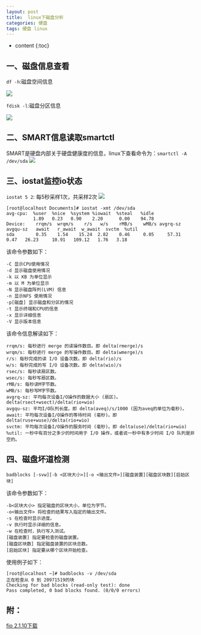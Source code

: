 ```yaml
---
layout: post
title:  linux下磁盘分析
categories: 硬盘
tags: 硬盘 linux
---
```


* content
{:toc}

## 一、磁盘信息查看

`df -h`:磁盘空间信息

![](https://github.com/HarmonyHu/harmonyhu.github.io/raw/master/_posts/images/io0.jpg) 

`fdisk -l`:磁盘分区信息

![](https://github.com/HarmonyHu/harmonyhu.github.io/raw/master/_posts/images/io1.jpg) 

## 二、SMART信息读取smartctl

SMART是硬盘内部关于硬盘健康度的信息，linux下查看命令为：`smartctl -A /dev/sda`
![](https://github.com/HarmonyHu/harmonyhu.github.io/raw/master/_posts/images/sata.jpg) 

## 三、iostat监控io状态

`iostat 5 2`: 每5秒采样1次，共采样2次
![](https://github.com/HarmonyHu/harmonyhu.github.io/raw/master/_posts/images/io2.jpg) 

```
[root@localhost Documents]# iostat -xmt /dev/sda
avg-cpu:  %user  %nice  %system %iowait  %steal   %idle
          1.89   0.23   0.90    2.20      0.00    94.78
Device:    rrqm/s  wrqm/s    r/s   w/s    rMB/s    wMB/s avgrq-sz  avgqu-sz   await   r_await  w_await  svctm  %util
sda        0.35    1.54    15.24  2.82    0.46     0.05     57.31      0.47   26.23     10.91   109.12   1.76   3.18
```

该命令参数如下：
```
-C 显示CPU使用情况
-d 显示磁盘使用情况
-k 以 KB 为单位显示
-m 以 M 为单位显示
-N 显示磁盘阵列(LVM) 信息
-n 显示NFS 使用情况
-p[磁盘] 显示磁盘和分区的情况
-t 显示终端和CPU的信息
-x 显示详细信息
-V 显示版本信息
```
该命令信息解读如下：
```
rrqm/s: 每秒进行 merge 的读操作数目。即 delta(rmerge)/s
wrqm/s: 每秒进行 merge 的写操作数目。即 delta(wmerge)/s
r/s: 每秒完成的读 I/O 设备次数。即 delta(rio)/s
w/s: 每秒完成的写 I/O 设备次数。即 delta(wio)/s
rsec/s: 每秒读扇区数。
wsec/s: 每秒写扇区数。
rMB/s: 每秒读M字节数。
wMB/s: 每秒写M字节数。
avgrq-sz: 平均每次设备I/O操作的数据大小 (扇区)。delta(rsect+wsect)/delta(rio+wio)
avgqu-sz: 平均I/O队列长度。即 delta(aveq)/s/1000 (因为aveq的单位为毫秒)。
await: 平均每次设备I/O操作的等待时间 (毫秒)。即 delta(ruse+wuse)/delta(rio+wio)
svctm: 平均每次设备I/O操作的服务时间 (毫秒)。即 delta(use)/delta(rio+wio)
%util: 一秒中有百分之多少的时间用于 I/O 操作，或者说一秒中有多少时间 I/O 队列是非空的。
```
  
## 四、磁盘坏道检测

`badblocks [-svw][-b <区块大小>][-o <输出文件>][磁盘装置][磁盘区块数][启始区块]`  

该命令参数如下：  
```
-b<区块大小> 指定磁盘的区块大小，单位为字节。
-o<输出文件> 将检查的结果写入指定的输出文件。
-s 在检查时显示进度。
-v 执行时显示详细的信息。
-w 在检查时，执行写入测试。
[磁盘装置] 指定要检查的磁盘装置。
[磁盘区块数] 指定磁盘装置的区块总数。
[启始区块] 指定要从哪个区块开始检查。
```

使用例子如下：
```
[root@localhost ~]# badblocks -v /dev/sda
正在检查从 0 到 20971519的块
Checking for bad blocks (read-only test): done                                                 
Pass completed, 0 bad blocks found. (0/0/0 errors)
```

## 附：

[fio 2.1.10下载](https://github.com/HarmonyHu/harmonyhu.github.io/raw/master/_posts/other/fio-2.1.10.tar.gz) 